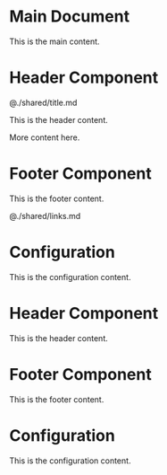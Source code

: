 # Main Document

This is the main content.

<!-- Imported from: ./components/header.md -->
# Header Component

@./shared/title.md

This is the header content.
<!-- End of import from: ./components/header.md -->

More content here.

<!-- Imported from: ./components/footer.md -->
# Footer Component

This is the footer content.

@./shared/links.md
<!-- End of import from: ./components/footer.md -->

<!-- Imported from: ./shared/config.md -->
# Configuration

This is the configuration content.
<!-- End of import from: ./shared/config.md -->


# Header Component

<!-- Import failed: ./shared/title.md -->

This is the header content.


# Footer Component

This is the footer content.

<!-- Import failed: ./shared/links.md -->


# Configuration

This is the configuration content.
